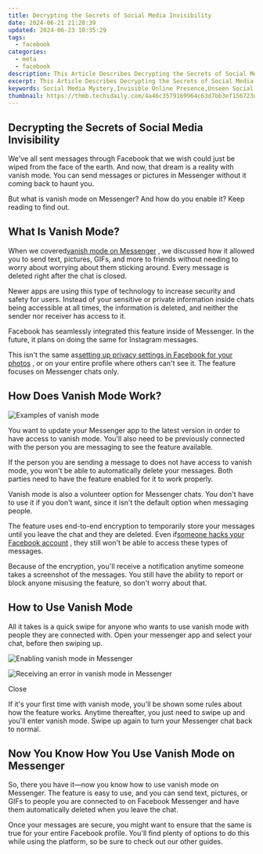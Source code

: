 ```yaml
---
title: Decrypting the Secrets of Social Media Invisibility
date: 2024-06-21 21:28:39
updated: 2024-06-23 10:35:29
tags:
  - facebook
categories:
  - meta
  - facebook
description: This Article Describes Decrypting the Secrets of Social Media Invisibility
excerpt: This Article Describes Decrypting the Secrets of Social Media Invisibility
keywords: Social Media Mystery,Invisible Online Presence,Unseen Social Scope,Hidden Social Reach,Secret Social Networks,Covert Social Usage,Stealthy Social Use
thumbnail: https://thmb.techidaily.com/4a46c3579169964c63d7bb3ef156723da1c897ffca7f03ef7871aadd312df806.jpg
---
```


## Decrypting the Secrets of Social Media Invisibility

 We've all sent messages through Facebook that we wish could just be wiped from the face of the earth. And now, that dream is a reality with vanish mode. You can send messages or pictures in Messenger without it coming back to haunt you.

 But what is vanish mode on Messenger? And how do you enable it? Keep reading to find out.

## What Is Vanish Mode?

 When we covered[vanish mode on Messenger](https://www.makeuseof.com/messengers-vanish-mode-make-messages-disappear/) , we discussed how it allowed you to send text, pictures, GIFs, and more to friends without needing to worry about worrying about them sticking around. Every message is deleted right after the chat is closed.

 Newer apps are using this type of technology to increase security and safety for users. Instead of your sensitive or private information inside chats being accessible at all times, the information is deleted, and neither the sender nor receiver has access to it.

 Facebook has seamlessly integrated this feature inside of Messenger. In the future, it plans on doing the same for Instagram messages.

 This isn't the same as[setting up privacy settings in Facebook for your photos](https://www.makeuseof.com/tag/facebook-photo-privacy-settings-need-know/) , or on your entire profile where others can't see it. The feature focuses on Messenger chats only.

## How Does Vanish Mode Work?

![Examples of vanish mode](https://static1.makeuseofimages.com/wordpress/wp-content/uploads/2021/06/vanish-mode.jpg)

 You want to update your Messenger app to the latest version in order to have access to vanish mode. You'll also need to be previously connected with the person you are messaging to see the feature available.

 If the person you are sending a message to does not have access to vanish mode, you won't be able to automatically delete your messages. Both parties need to have the feature enabled for it to work properly.

 Vanish mode is also a volunteer option for Messenger chats. You don't have to use it if you don't want, since it isn't the default option when messaging people.

 The feature uses end-to-end encryption to temporarily store your messages until you leave the chat and they are deleted. Even if[someone hacks your Facebook account](https://www.makeuseof.com/tag/4-immediately-facebook-account-hacked/) , they still won't be able to access these types of messages.

 Because of the encryption, you'll receive a notification anytime someone takes a screenshot of the messages. You still have the ability to report or block anyone misusing the feature, so don't worry about that.

## How to Use Vanish Mode

 All it takes is a quick swipe for anyone who wants to use vanish mode with people they are connected with. Open your messenger app and select your chat, before then swiping up.

![Enabling vanish mode in Messenger](https://static1.makeuseofimages.com/wordpress/wp-content/uploads/2021/06/IMG_1038.png)

![Receiving an error in vanish mode in Messenger](https://static1.makeuseofimages.com/wordpress/wp-content/uploads/2021/06/IMG_1039.png)

Close

 If it's your first time with vanish mode, you'll be shown some rules about how the feature works. Anytime thereafter, you just need to swipe up and you'll enter vanish mode. Swipe up again to turn your Messenger chat back to normal.

## Now You Know How You Use Vanish Mode on Messenger

 So, there you have it—now you know how to use vanish mode on Messenger. The feature is easy to use, and you can send text, pictures, or GIFs to people you are connected to on Facebook Messenger and have them automatically deleted when you leave the chat.

 Once your messages are secure, you might want to ensure that the same is true for your entire Facebook profile. You'll find plenty of options to do this while using the platform, so be sure to check out our other guides.


<ins class="adsbygoogle"
     style="display:block"
     data-ad-format="autorelaxed"
     data-ad-client="ca-pub-7571918770474297"
     data-ad-slot="1223367746"></ins>



<ins class="adsbygoogle"
     style="display:block"
     data-ad-client="ca-pub-7571918770474297"
     data-ad-slot="8358498916"
     data-ad-format="auto"
     data-full-width-responsive="true"></ins>
